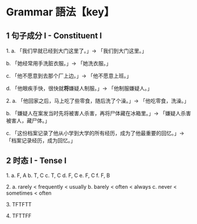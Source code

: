 # Grammar 語法【key】

## 1 句子成分 I - Constituent I

1\. a. 「我们早就已经到大门这里了。」$\rightarrow$ 「我们到大门这里。」

b. 「她经常用手洗脏衣服。」$\rightarrow$ 「她洗衣服。」

c. 「他不愿意到去那个厂上边。」$\rightarrow$ 「他不愿意上班。」

d. 「他眼疾手快，很快就**将**嫌疑人制服。」$\rightarrow$ 「他制服嫌疑人。」

2\. a. 「他回家之后，马上吃了些零食，随后洗了个澡。」$\rightarrow$ 「他吃零食，洗澡。」

b. 「嫌疑人在案发当时先将被害人杀害，再将尸体藏在冰箱里。」$\rightarrow$ 「嫌疑人杀害被害人，藏尸体。」

c. 「这份档案记录了他从小学到大学的所有经历，成为了他最重要的回忆。」$\rightarrow$ 「档案记录经历，成为回忆。」

## 2  时态 I - Tense I

1\. a. F, A    b. T, C    c. T, C    d. F, C    e. F, C    f. F, B

2\. a. rarely $\lt$ frequently $\lt$ usually    b. barely $\lt$ often $\lt$ always    c. never $\lt$ sometimes $\lt$ often

3\. TFTFTT

4\. TFTTFF